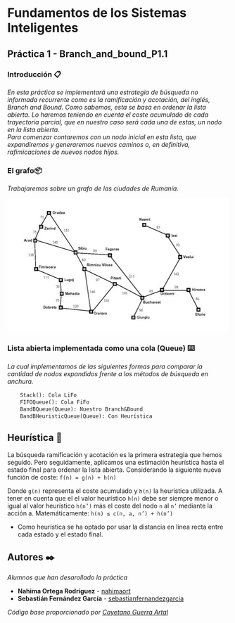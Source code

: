 # Fundamentos de los Sistemas Inteligentes
## Práctica 1 - Branch_and_bound_P1.1

### Introducción 📋
_En esta práctica se implementará una estrategia de búsqueda no informada recurrente como es la ramificación y acotación, del inglés, Branch and Bound.
Como sabemos, esta se basa en ordenar la lista abierta. Lo haremos teniendo en cuenta el coste acumulado de cada trayectoria parcial, que en nuestro caso será cada una de estas, un nodo en la lista abierta.\
Para comenzar contaremos con un nodo inicial en esta lista, que expandiremos y generaremos nuevos caminos o, en definitiva, rafimicaciones de nuevos nodos hijos._




### El grafo📦
_Trabajaremos sobre un grafo de las ciudades de Rumanía._

![Screenshot](Grafo_Rumania.jpg)


### Lista abierta implementada como una cola (Queue) ⌨️
_La cual implementamos de las siguientes formas para comparar la cantidad de nodos expandidos frente a los métodos de búsqueda en anchura._


        Stack(): Cola LiFo
        FIFOQueue(): Cola FiFo
        BandBQueue(Queue): Nuestro Branch&Bound
        BandBHeuristicQueue(Queue): Con Heurística

## Heurística 📌
La búsqueda ramificación y acotación es la primera estrategia que hemos seguido. Pero seguidamente,
aplicamos una estimación heurística hasta el estado final para ordenar la lista abierta.
Considerando la siguiente nueva función de coste:
                   ```f(n) = g(n) + h(n)```


Donde ```g(n)``` representa el coste acumulado y ```h(n)``` la heurística utilizada. 
A tener en cuenta que el el valor heurístico ```h(n)``` debe ser siempre menor o igual al valor heurístico ```h(n’)``` más el coste del
nodo ```n``` al ```n’``` mediante la acción a. Matemáticamente: ```h(n) ≤ c(n, a, n’) + h(n’)```
* Como heurística se ha optado por usar la distancia en línea recta entre cada estado y el estado final.


## Autores ✒️

_Alumnos que han desarollado la práctica_

* **Nahima Ortega Rodríguez** - [nahimaort](https://github.com/nahimaort)
* **Sebastián Fernández García** - [sebastianfernandezgarcia](https://github.com/sebastianfernandezgarcia)

_Código base proporcionado por [Cayetano Guerra Artal](https://cayetanoguerra.github.io/ia/)_
